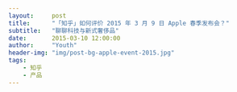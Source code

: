 ```yaml
---
layout:     post
title:      "「知乎」如何评价 2015 年 3 月 9 日 Apple 春季发布会？"
subtitle:   "聊聊科技与新式奢侈品"
date:       2015-03-10 12:00:00
author:     "Youth"
header-img: "img/post-bg-apple-event-2015.jpg"
tags:
    - 知乎
    - 产品
---
```


